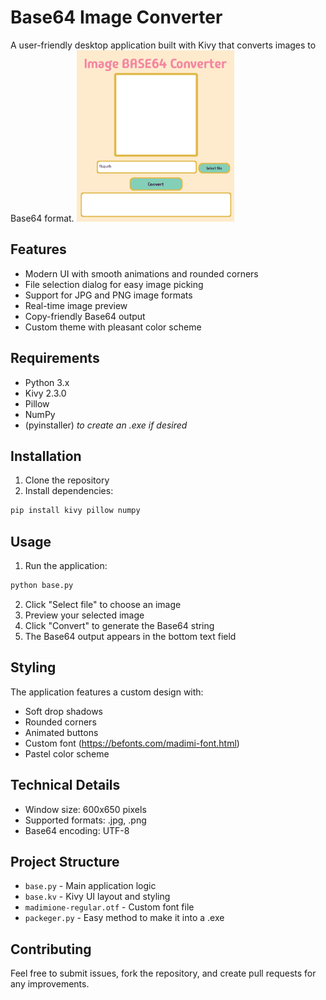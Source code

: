 # Base64 Image Converter

A user-friendly desktop application built with Kivy that converts images to Base64 format.
<img src="Screenshot.png" width="50%">
## Features

- Modern UI with smooth animations and rounded corners
- File selection dialog for easy image picking
- Support for JPG and PNG image formats
- Real-time image preview
- Copy-friendly Base64 output
- Custom theme with pleasant color scheme

## Requirements

- Python 3.x
- Kivy 2.3.0
- Pillow
- NumPy
- (pyinstaller) *to create an .exe if desired*

## Installation

1. Clone the repository
2. Install dependencies:
```bash
pip install kivy pillow numpy
```

## Usage

1. Run the application:
```bash
python base.py
```

2. Click "Select file" to choose an image
3. Preview your selected image
4. Click "Convert" to generate the Base64 string
5. The Base64 output appears in the bottom text field

## Styling

The application features a custom design with:
- Soft drop shadows
- Rounded corners
- Animated buttons
- Custom font (https://befonts.com/madimi-font.html)
- Pastel color scheme

## Technical Details

- Window size: 600x650 pixels
- Supported formats: .jpg, .png
- Base64 encoding: UTF-8

## Project Structure

- `base.py` - Main application logic
- `base.kv` - Kivy UI layout and styling
- `madimione-regular.otf` - Custom font file
- `packeger.py` - Easy method to make it into a .exe

## Contributing

Feel free to submit issues, fork the repository, and create pull requests for any improvements.
